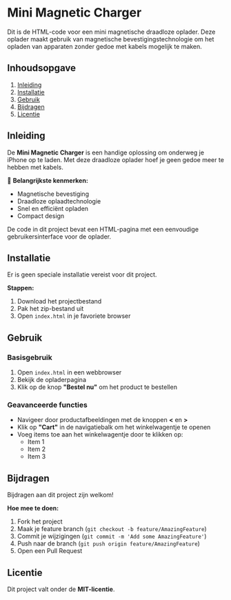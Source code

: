# Mini Magnetic Charger

Dit is de HTML-code voor een mini magnetische draadloze oplader. Deze oplader maakt gebruik van magnetische bevestigingstechnologie om het opladen van apparaten zonder gedoe met kabels mogelijk te maken.

## Inhoudsopgave
1. [Inleiding](#inleiding)
2. [Installatie](#installatie)
3. [Gebruik](#gebruik)
4. [Bijdragen](#bijdragen)
5. [Licentie](#licentie)

## Inleiding
De **Mini Magnetic Charger** is een handige oplossing om onderweg je iPhone op te laden. Met deze draadloze oplader hoef je geen gedoe meer te hebben met kabels. 

🔋 **Belangrijkste kenmerken:**
- Magnetische bevestiging
- Draadloze oplaadtechnologie
- Snel en efficiënt opladen
- Compact design

De code in dit project bevat een HTML-pagina met een eenvoudige gebruikersinterface voor de oplader.

## Installatie
Er is geen speciale installatie vereist voor dit project. 

**Stappen:**
1. Download het projectbestand
2. Pak het zip-bestand uit
3. Open `index.html` in je favoriete browser

## Gebruik
### Basisgebruik
1. Open `index.html` in een webbrowser
2. Bekijk de opladerpagina
3. Klik op de knop **"Bestel nu"** om het product te bestellen

### Geavanceerde functies
- Navigeer door productafbeeldingen met de knoppen **<** en **>**
- Klik op **"Cart"** in de navigatiebalk om het winkelwagentje te openen
- Voeg items toe aan het winkelwagentje door te klikken op:
  - Item 1
  - Item 2 
  - Item 3

## Bijdragen
Bijdragen aan dit project zijn welkom! 

**Hoe mee te doen:**
1. Fork het project
2. Maak je feature branch (`git checkout -b feature/AmazingFeature`)
3. Commit je wijzigingen (`git commit -m 'Add some AmazingFeature'`)
4. Push naar de branch (`git push origin feature/AmazingFeature`)
5. Open een Pull Request

## Licentie
Dit project valt onder de **MIT-licentie**.
